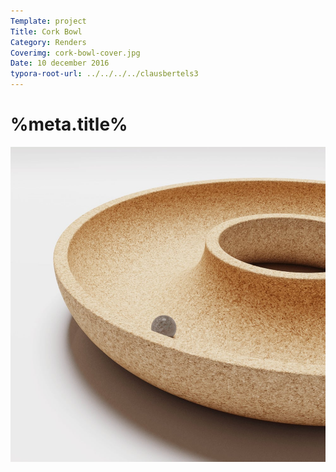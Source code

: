 ```yaml
---
Template: project
Title: Cork Bowl
Category: Renders
Coverimg: cork-bowl-cover.jpg
Date: 10 december 2016
typora-root-url: ../../../../clausbertels3
---
```


# %meta.title%

<img src="/assets/renders/cork-bowl-cover.jpg">